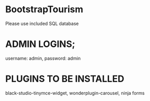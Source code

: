 # BootstrapTourism
Please use included SQL database

# ADMIN LOGINS;
username: admin,
password: admin

# PLUGINS TO BE INSTALLED
black-studio-tinymce-widget,
wonderplugin-carousel, 
ninja forms
